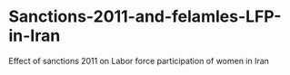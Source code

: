 # Sanctions-2011-and-felamles-LFP-in-Iran
Effect of sanctions 2011 on Labor force participation of women in Iran
